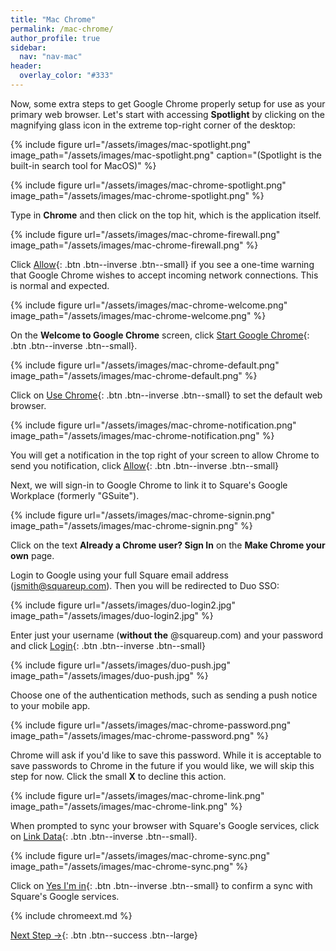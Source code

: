 ```yaml
---
title: "Mac Chrome"
permalink: /mac-chrome/
author_profile: true
sidebar:
  nav: "nav-mac"
header:
  overlay_color: "#333"
---
```


Now, some extra steps to get Google Chrome properly setup for use as your primary web browser. Let's start with accessing __Spotlight__ by clicking on the magnifying glass icon in the extreme top-right corner of the desktop:

{% include figure url="/assets/images/mac-spotlight.png" image_path="/assets/images/mac-spotlight.png" caption="(Spotlight is the built-in search tool for MacOS)" %}

{% include figure url="/assets/images/mac-chrome-spotlight.png" image_path="/assets/images/mac-chrome-spotlight.png" %}

Type in __Chrome__ and then click on the top hit, which is the application itself.

{% include figure url="/assets/images/mac-chrome-firewall.png" image_path="/assets/images/mac-chrome-firewall.png" %}

Click [Allow](){: .btn .btn--inverse .btn--small} if you see a one-time warning that Google Chrome wishes to accept incoming network connections. This is normal and expected.

{% include figure url="/assets/images/mac-chrome-welcome.png" image_path="/assets/images/mac-chrome-welcome.png"  %}

On the __Welcome to Google Chrome__ screen, click [Start Google Chrome](){: .btn .btn--inverse .btn--small}.

{% include figure url="/assets/images/mac-chrome-default.png" image_path="/assets/images/mac-chrome-default.png"  %}

Click on [Use Chrome](){: .btn .btn--inverse .btn--small} to set the default web browser.

{% include figure url="/assets/images/mac-chrome-notification.png" image_path="/assets/images/mac-chrome-notification.png"  %}

You will get a notification in the top right of your screen to allow Chrome to send you notification, click [Allow](){: .btn .btn--inverse .btn--small}

Next, we will sign-in to Google Chrome to link it to Square's Google Workplace (formerly "GSuite").

{% include figure url="/assets/images/mac-chrome-signin.png" image_path="/assets/images/mac-chrome-signin.png"  %}

Click on the text __Already a Chrome user? Sign In__ on the __Make Chrome your own__ page.

Login to Google using your full Square email address (jsmith@squareup.com). Then you will be redirected to Duo SSO:

{% include figure url="/assets/images/duo-login2.jpg" image_path="/assets/images/duo-login2.jpg" %}

Enter just your username (**without the** @squareup.com) and your password and click [Login](){: .btn .btn--inverse .btn--small}

{% include figure url="/assets/images/duo-push.jpg" image_path="/assets/images/duo-push.jpg"  %}

Choose one of the authentication methods, such as sending a push notice to your mobile app.

{% include figure url="/assets/images/mac-chrome-password.png" image_path="/assets/images/mac-chrome-password.png"  %}

Chrome will ask if you'd like to save this password. While it is acceptable to save passwords to Chrome in the future if you would like, we will skip this step for now. Click the small __X__ to decline this action.

{% include figure url="/assets/images/mac-chrome-link.png" image_path="/assets/images/mac-chrome-link.png"  %}

When prompted to sync your browser with Square's Google services, click on [Link Data](){: .btn .btn--inverse .btn--small}.

{% include figure url="/assets/images/mac-chrome-sync.png" image_path="/assets/images/mac-chrome-sync.png"  %}

Click on [Yes I'm in](){: .btn .btn--inverse .btn--small} to confirm a sync with Square's Google services.

{% include chromeext.md %}

[Next Step &rarr;](/mac-go/){: .btn .btn--success .btn--large}
